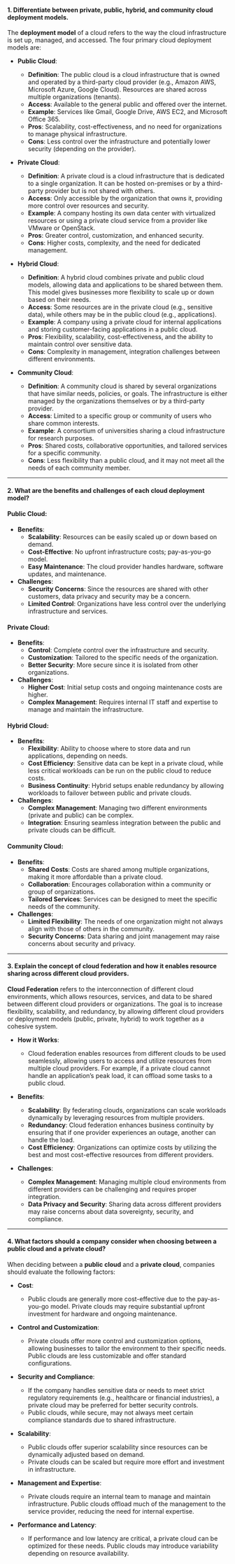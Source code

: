 #### **1. Differentiate between private, public, hybrid, and community cloud deployment models.**

The **deployment model** of a cloud refers to the way the cloud infrastructure is set up, managed, and accessed. The four primary cloud deployment models are:

- **Public Cloud**:
    
    - **Definition**: The public cloud is a cloud infrastructure that is owned and operated by a third-party cloud provider (e.g., Amazon AWS, Microsoft Azure, Google Cloud). Resources are shared across multiple organizations (tenants).
    - **Access**: Available to the general public and offered over the internet.
    - **Example**: Services like Gmail, Google Drive, AWS EC2, and Microsoft Office 365.
    - **Pros**: Scalability, cost-effectiveness, and no need for organizations to manage physical infrastructure.
    - **Cons**: Less control over the infrastructure and potentially lower security (depending on the provider).
- **Private Cloud**:
    
    - **Definition**: A private cloud is a cloud infrastructure that is dedicated to a single organization. It can be hosted on-premises or by a third-party provider but is not shared with others.
    - **Access**: Only accessible by the organization that owns it, providing more control over resources and security.
    - **Example**: A company hosting its own data center with virtualized resources or using a private cloud service from a provider like VMware or OpenStack.
    - **Pros**: Greater control, customization, and enhanced security.
    - **Cons**: Higher costs, complexity, and the need for dedicated management.
- **Hybrid Cloud**:
    
    - **Definition**: A hybrid cloud combines private and public cloud models, allowing data and applications to be shared between them. This model gives businesses more flexibility to scale up or down based on their needs.
    - **Access**: Some resources are in the private cloud (e.g., sensitive data), while others may be in the public cloud (e.g., applications).
    - **Example**: A company using a private cloud for internal applications and storing customer-facing applications in a public cloud.
    - **Pros**: Flexibility, scalability, cost-effectiveness, and the ability to maintain control over sensitive data.
    - **Cons**: Complexity in management, integration challenges between different environments.
- **Community Cloud**:
    
    - **Definition**: A community cloud is shared by several organizations that have similar needs, policies, or goals. The infrastructure is either managed by the organizations themselves or by a third-party provider.
    - **Access**: Limited to a specific group or community of users who share common interests.
    - **Example**: A consortium of universities sharing a cloud infrastructure for research purposes.
    - **Pros**: Shared costs, collaborative opportunities, and tailored services for a specific community.
    - **Cons**: Less flexibility than a public cloud, and it may not meet all the needs of each community member.

---

#### **2. What are the benefits and challenges of each cloud deployment model?**

#### **Public Cloud**:

- **Benefits**:
    - **Scalability**: Resources can be easily scaled up or down based on demand.
    - **Cost-Effective**: No upfront infrastructure costs; pay-as-you-go model.
    - **Easy Maintenance**: The cloud provider handles hardware, software updates, and maintenance.
- **Challenges**:
    - **Security Concerns**: Since the resources are shared with other customers, data privacy and security may be a concern.
    - **Limited Control**: Organizations have less control over the underlying infrastructure and services.

#### **Private Cloud**:

- **Benefits**:
    - **Control**: Complete control over the infrastructure and security.
    - **Customization**: Tailored to the specific needs of the organization.
    - **Better Security**: More secure since it is isolated from other organizations.
- **Challenges**:
    - **Higher Cost**: Initial setup costs and ongoing maintenance costs are higher.
    - **Complex Management**: Requires internal IT staff and expertise to manage and maintain the infrastructure.

#### **Hybrid Cloud**:

- **Benefits**:
    - **Flexibility**: Ability to choose where to store data and run applications, depending on needs.
    - **Cost Efficiency**: Sensitive data can be kept in a private cloud, while less critical workloads can be run on the public cloud to reduce costs.
    - **Business Continuity**: Hybrid setups enable redundancy by allowing workloads to failover between public and private clouds.
- **Challenges**:
    - **Complex Management**: Managing two different environments (private and public) can be complex.
    - **Integration**: Ensuring seamless integration between the public and private clouds can be difficult.

#### **Community Cloud**:

- **Benefits**:
    - **Shared Costs**: Costs are shared among multiple organizations, making it more affordable than a private cloud.
    - **Collaboration**: Encourages collaboration within a community or group of organizations.
    - **Tailored Services**: Services can be designed to meet the specific needs of the community.
- **Challenges**:
    - **Limited Flexibility**: The needs of one organization might not always align with those of others in the community.
    - **Security Concerns**: Data sharing and joint management may raise concerns about security and privacy.

---

#### **3. Explain the concept of cloud federation and how it enables resource sharing across different cloud providers.**

**Cloud Federation** refers to the interconnection of different cloud environments, which allows resources, services, and data to be shared between different cloud providers or organizations. The goal is to increase flexibility, scalability, and redundancy, by allowing different cloud providers or deployment models (public, private, hybrid) to work together as a cohesive system.

- **How it Works**:
    
    - Cloud federation enables resources from different clouds to be used seamlessly, allowing users to access and utilize resources from multiple cloud providers. For example, if a private cloud cannot handle an application’s peak load, it can offload some tasks to a public cloud.
- **Benefits**:
    
    - **Scalability**: By federating clouds, organizations can scale workloads dynamically by leveraging resources from multiple providers.
    - **Redundancy**: Cloud federation enhances business continuity by ensuring that if one provider experiences an outage, another can handle the load.
    - **Cost Efficiency**: Organizations can optimize costs by utilizing the best and most cost-effective resources from different providers.
- **Challenges**:
    
    - **Complex Management**: Managing multiple cloud environments from different providers can be challenging and requires proper integration.
    - **Data Privacy and Security**: Sharing data across different providers may raise concerns about data sovereignty, security, and compliance.

---

#### **4. What factors should a company consider when choosing between a public cloud and a private cloud?**

When deciding between a **public cloud** and a **private cloud**, companies should evaluate the following factors:

- **Cost**:
    
    - Public clouds are generally more cost-effective due to the pay-as-you-go model. Private clouds may require substantial upfront investment for hardware and ongoing maintenance.
- **Control and Customization**:
    
    - Private clouds offer more control and customization options, allowing businesses to tailor the environment to their specific needs. Public clouds are less customizable and offer standard configurations.
- **Security and Compliance**:
    
    - If the company handles sensitive data or needs to meet strict regulatory requirements (e.g., healthcare or financial industries), a private cloud may be preferred for better security controls.
    - Public clouds, while secure, may not always meet certain compliance standards due to shared infrastructure.
- **Scalability**:
    
    - Public clouds offer superior scalability since resources can be dynamically adjusted based on demand.
    - Private clouds can be scaled but require more effort and investment in infrastructure.
- **Management and Expertise**:
    
    - Private clouds require an internal team to manage and maintain infrastructure. Public clouds offload much of the management to the service provider, reducing the need for internal expertise.
- **Performance and Latency**:
    
    - If performance and low latency are critical, a private cloud can be optimized for these needs. Public clouds may introduce variability depending on resource availability.